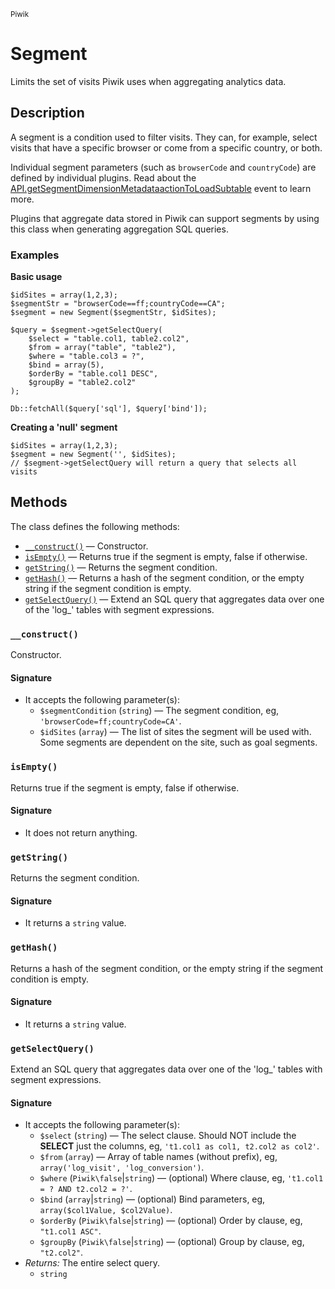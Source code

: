 <small>Piwik</small>

Segment
=======

Limits the set of visits Piwik uses when aggregating analytics data.

Description
-----------

A segment is a condition used to filter visits. They can, for example,
select visits that have a specific browser or come from a specific
country, or both.

Individual segment parameters (such as `browserCode` and `countryCode`)
are defined by individual plugins. Read about the [API.getSegmentDimensionMetadataactionToLoadSubtable](#)
event to learn more.

Plugins that aggregate data stored in Piwik can support segments by
using this class when generating aggregation SQL queries.

### Examples

**Basic usage**

    $idSites = array(1,2,3);
    $segmentStr = "browserCode==ff;countryCode==CA";
    $segment = new Segment($segmentStr, $idSites);

    $query = $segment->getSelectQuery(
        $select = "table.col1, table2.col2",
        $from = array("table", "table2"),
        $where = "table.col3 = ?",
        $bind = array(5),
        $orderBy = "table.col1 DESC",
        $groupBy = "table2.col2"
    );
    
    Db::fetchAll($query['sql'], $query['bind']);

**Creating a 'null' segment**

    $idSites = array(1,2,3);
    $segment = new Segment('', $idSites);
    // $segment->getSelectQuery will return a query that selects all visits

Methods
-------

The class defines the following methods:

- [`__construct()`](#__construct) &mdash; Constructor.
- [`isEmpty()`](#isempty) &mdash; Returns true if the segment is empty, false if otherwise.
- [`getString()`](#getstring) &mdash; Returns the segment condition.
- [`getHash()`](#gethash) &mdash; Returns a hash of the segment condition, or the empty string if the segment condition is empty.
- [`getSelectQuery()`](#getselectquery) &mdash; Extend an SQL query that aggregates data over one of the 'log_' tables with segment expressions.

<a name="__construct" id="__construct"></a>
<a name="__construct" id="__construct"></a>
### `__construct()`

Constructor.

#### Signature

- It accepts the following parameter(s):
    - `$segmentCondition` (`string`) &mdash; The segment condition, eg, `'browserCode=ff;countryCode=CA'`.
    - `$idSites` (`array`) &mdash; The list of sites the segment will be used with. Some segments are dependent on the site, such as goal segments.

<a name="isempty" id="isempty"></a>
<a name="isEmpty" id="isEmpty"></a>
### `isEmpty()`

Returns true if the segment is empty, false if otherwise.

#### Signature

- It does not return anything.

<a name="getstring" id="getstring"></a>
<a name="getString" id="getString"></a>
### `getString()`

Returns the segment condition.

#### Signature

- It returns a `string` value.

<a name="gethash" id="gethash"></a>
<a name="getHash" id="getHash"></a>
### `getHash()`

Returns a hash of the segment condition, or the empty string if the segment condition is empty.

#### Signature

- It returns a `string` value.

<a name="getselectquery" id="getselectquery"></a>
<a name="getSelectQuery" id="getSelectQuery"></a>
### `getSelectQuery()`

Extend an SQL query that aggregates data over one of the 'log_' tables with segment expressions.

#### Signature

- It accepts the following parameter(s):
    - `$select` (`string`) &mdash; The select clause. Should NOT include the **SELECT** just the columns, eg, `'t1.col1 as col1, t2.col2 as col2'`.
    - `$from` (`array`) &mdash; Array of table names (without prefix), eg, `array('log_visit', 'log_conversion')`.
    - `$where` (`Piwik\false`|`string`) &mdash; (optional) Where clause, eg, `'t1.col1 = ? AND t2.col2 = ?'`.
    - `$bind` (`array`|`string`) &mdash; (optional) Bind parameters, eg, `array($col1Value, $col2Value)`.
    - `$orderBy` (`Piwik\false`|`string`) &mdash; (optional) Order by clause, eg, `"t1.col1 ASC"`.
    - `$groupBy` (`Piwik\false`|`string`) &mdash; (optional) Group by clause, eg, `"t2.col2"`.
- _Returns:_ The entire select query.
    - `string`

